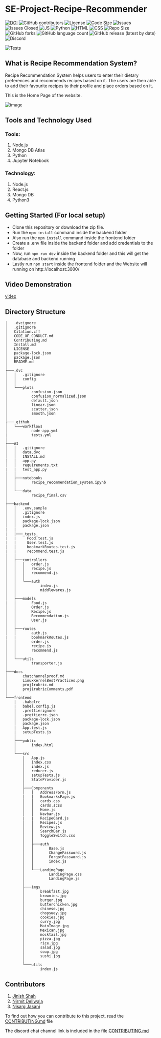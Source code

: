 # SE-Project-Recipe-Recommender
[![DOI](https://zenodo.org/badge/DOI/10.5281/zenodo.7179508.svg)](https://doi.org/10.5281/zenodo.7179508)
![GitHub contributors](https://img.shields.io/github/contributors/devanshi39/SE-Project-Recipe-Recommender)
![License](https://img.shields.io/github/license/Kaksha/SE-Project-Recipe-Recommender)
![Code Size](https://img.shields.io/github/languages/code-size/kaksha/SE-Project-Recipe-Recommender)
![Issues](https://img.shields.io/github/issues/Kaksha/SE-Project-Recipe-Recommender)
![Issues Closed](https://img.shields.io/github/issues-closed/kaksha/SE-Project-Recipe-Recommender)
![JS](https://img.shields.io/badge/Javascript--Green)
![Python](https://img.shields.io/badge/Python--Green)
![HTML](https://img.shields.io/badge/HTML--Green)
![CSS](https://img.shields.io/badge/CSS--Green)
![Repo Size](https://img.shields.io/github/repo-size/Kaksha/SE-Project-Recipe-Recommender)
![GitHub forks](https://img.shields.io/github/forks/devanshi39/SE-Project-Recipe-Recommender?style=social)
![GitHub language count](https://img.shields.io/github/languages/count/devanshi39/SE-Project-Recipe-Recommender)
![GitHub release (latest by date)](https://img.shields.io/github/v/release/devanshi39/SE-Project-Recipe-Recommender)
![Discord](https://img.shields.io/discord/1027412417661120582)
<!-- ![GitHub Workflow Status](https://github.com/devanshi39/SE-Project-Recipe-Recommender/actions/workflows/node-app.yml/badge.svg?branch=main) -->
![Tests](https://github.com/mangodb203/SE-Project-Recipe-Recommender/workflows/Tests/badge.svg)


## What is Recipe Recommendation System?
Recipe Recommendation System helps users to enter their dietary preferences and recommends recipes based on it. The users are then able to add their favourite recipes to their profile and place orders based on it.

This is the Home Page of the website.

![image](https://user-images.githubusercontent.com/23338660/194782226-17e5c173-b7ac-4f2a-816a-3ca7893ccd39.png)

## Tools and Technology Used
### Tools:
1. Node.js
2. Mongo DB Atlas
3. Python
4. Jupyter Notebook

### Technology:
1. Node.js
2. React.js
3. Mongo DB
4. Python3

## Getting Started (For local setup)
* Clone this repository or download the zip file.
* Run the ```npm install``` command inside the backend folder
* Also run the ```npm install``` command inside the frontend folder
* Create a .env file inside the backend folder and add credentials to the folder
* Now, run ```npm run dev``` inside the backend folder and this will get the database and backend running
* Lastly run ```npm start``` inside the frontend folder and the Website will running on http://localhost:3000/

## Video Demonstration

[video](https://drive.google.com/file/d/1_feIWoAjwSuIMBCaOStx34JWHk_R2hNW/view?usp=share_link)

## Directory Structure
    │   .dvcignore
    │   .gitignore
    │   Citation.cff
    │   CODE_OF_CONDUCT.md
    │   Contributing.md
    │   Install.md
    │   LICENSE
    │   package-lock.json
    │   package.json
    │   README.md
    │
    ├───.dvc
    │   │   .gitignore
    │   │   config
    │   │
    │   └───plots
    │           confusion.json
    │           confusion_normalized.json
    │           default.json
    │           linear.json
    │           scatter.json
    │           smooth.json
    │
    ├───.github
    │   └───workflows
    │           node-app.yml
    |           tests.yml
    │
    ├───AI
    │   │   .gitignore
    │   │   data.dvc
    │   │   INSTALL.md
    |   |   app.py
    │   │   requirements.txt
    |   |   test_app.py
    │   │
    │   ├───notebooks
    │   │       recipe_recommendation_system.ipynb
    │   │
    │   └───data
    │           recipe_final.csv
    │
    ├───backend
    │   │   .env.sample
    │   │   .gitignore
    │   │   index.js
    │   │   package-lock.json
    │   │   package.json
    |   |
    |   |───_tests_
    |   |     Food.test.js
    |   |     User.test.js
    |   |     bookmarkRoutes.test.js
    |   |     recommend.test.js
    │   │
    │   ├───controllers
    │   │   │   order.js
    │   │   │   recipe.js
    │   │   │   recommend.js
    │   │   │
    │   │   └───auth
    │   │           index.js
    │   │           middlewares.js
    │   │
    │   ├───models
    |   |       Food.js
    │   │       Order.js
    │   │       Recipe.js
    │   │       Recommendation.js
    │   │       User.js
    │   │
    │   ├───routes
    │   │       auth.js
    |   |       bookmarkRoutes.js
    │   │       order.js
    │   │       recipe.js
    │   │       recommend.js
    │   │
    │   └───utils
    │           transporter.js
    │
    ├───docs
    │       chatchannelproof.md
    │       LinuxKernelBestPractices.png
    │       proj1rubric.md
    │       proj1rubricComments.pdf
    │
    └───frontend
        |   .babelrc
        |   babel.config.js
        │   .prettierignore
        │   .prettierrc.json
        │   package-lock.json
        │   package.json
        |   App.test.js
        |   setupTests.js
        │
        ├───public
        │       index.html
        │
        └───src
            │   App.js
            │   index.css
            │   index.js
            │   reducer.js
            │   setupTests.js
            │   StateProvider.js
            │
            ├───Components
            │   │   AddressForm.js
            |   |   BookmarksPage.js
            │   │   cards.css
            │   │   cards.scss
            │   │   Home.js
            │   │   Navbar.js
            |   |   RecipeCard.js
            │   │   Recipes.js
            │   │   Review.js
            │   │   SearchBar.js
            │   │   ToggleSwitch.css
            │   │
            │   ├───auth
            │   │       Base.js
            │   │       ChangePassword.js
            │   │       ForgotPassword.js
            │   │       index.js
            │   │
            │   └───LandingPage
            │           LandingPage.css
            │           LandingPage.js
            │
            ├───imgs
            │       breakfast.jpg
            │       brownies.jpg
            │       burger.jpg
            │       butterchicken.jpg
            │       chinese.jpg
            │       chopsuey.jpg
            │       cookies.jpg
            │       curry.jpg
            │       MainImage.jpg
            │       Mexican.jpg
            │       mocktail.jpg
            │       pizza.jpg
            │       rice.jpg
            │       salad.jpg
            │       soup.jpg
            │       sushi.jpg
            │       
            └───utils
                    index.js


## Contributors
1. [Jinish Shah](https://github.com/jinish08)
2. [Nirmit Deliwala](https://github.com/NRDeli)
3. [Nisarg Jasani](https://github.com/NisargJasani0602)

To find out how you can contribute to this project, read the [CONTRIBUTING.md](https://github.com/mangodb203/SE-Project-Recipe-Recommender/blob/main/Contributing.md) file

The discord chat channel link is included in the file [CONTRIBUTING.md](https://github.com/mangodb203/SE-Project-Recipe-Recommender/blob/main/Contributing.md)


